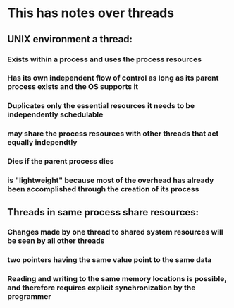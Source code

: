 # This has notes over threads
## UNIX environment a thread:
  ### Exists within a process and uses the process resources
  ### Has its own independent flow of control as long as its parent process exists and the OS supports it
  ### Duplicates only the essential resources it needs to be independently schedulable
  ### may share the process resources with other threads that act equally independtly
  ### Dies if the parent process dies
  ### is "lightweight" because most of the overhead has already been accomplished through the creation of its process
## Threads in same process share resources:
  ### Changes made by one thread to shared system resources will be seen by all other threads
  ### two pointers having the same value point to the same data
  ### Reading and writing to the same memory locations is possible, and therefore requires explicit synchronization by the programmer
